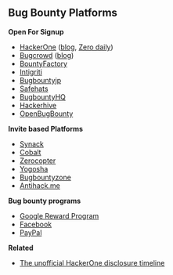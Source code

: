 ## Bug Bounty Platforms

**Open For Signup**

- [HackerOne](https://www.hackerone.com/) ([blog](https://www.hackerone.com/blog), [Zero daily](https://www.hackerone.com/zerodaily))
- [Bugcrowd](https://www.bugcrowd.com/) ([blog](https://blog.bugcrowd.com/))
- [BountyFactory](https://bountyfactory.io/)
- [Intigriti](https://intigriti.be/)
- [Bugbountyjp](https://bugbounty.jp/)
- [Safehats](https://safehats.com/)
- [BugbountyHQ](https://www.bugbountyhq.com/)
- [Hackerhive](https://hackerhive.io/)
- [OpenBugBounty](https://www.openbugbounty.org/)


**Invite based Platforms**

- [Synack](https://www.synack.com/red-team/)
- [Cobalt](https://cobalt.io/)
- [Zerocopter](https://zerocopter.com/)
- [Yogosha](https://www.yogosha.com/)
- [Bugbountyzone](https://bugbountyzone.com/)
- [Antihack.me](http://www.antihack.me/)

**Bug bounty programs**
- [Google Reward Program](https://www.google.com/about/appsecurity/programs-home/)
- [Facebook](https://www.facebook.com/BugBounty/)
- [PayPal](https://www.paypal.com/bugbounty/)

**Related**
- [The unofficial HackerOne disclosure timeline](http://h1.nobbd.de/)

